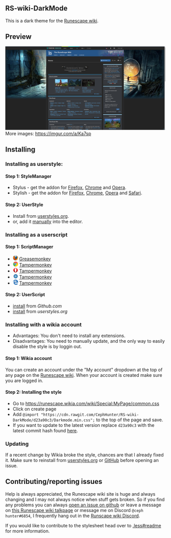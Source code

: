 ## RS-wiki-DarkMode
This is a dark theme for the [Runescape wiki](http://runescape.wikia.com/wiki/RuneScape_Wiki).

## Preview
![preview](Images/Preview.png)
More images: https://imgur.com/a/Ka7sp

## Installing
### Installing as userstyle:
#### Step 1: StyleManager
* Stylus - get the addon for [Firefox](https://addons.mozilla.org/en-US/firefox/addon/styl-us/), [Chrome](https://chrome.google.com/webstore/detail/stylus/clngdbkpkpeebahjckkjfobafhncgmne) and [Opera](https://addons.opera.com/en-gb/extensions/details/stylus/).
* Stylish - get the addon for [Firefox](https://addons.mozilla.org/en-US/firefox/addon/2108/), [Chrome](https://chrome.google.com/extensions/detail/fjnbnpbmkenffdnngjfgmeleoegfcffe), [Opera](https://addons.opera.com/en/extensions/details/stylish/) and [Safari](http://sobolev.us/stylish/).
#### Step 2: UserStyle
* Install from [userstyles.org](https://userstyles.org/styles/150266/runescape-wiki-darkmode).
* or, add it [manually](https://raw.githubusercontent.com/CephHunter/RS-wiki-DarkMode/master/Darkmode.css) into the editor.

### Installing as a userscript
#### Step 1: ScriptManager
* ![firefox](images/firefox.png) [Greasemonkey](https://addons.mozilla.org/firefox/addon/greasemonkey/)
* ![chrome](images/chrome.png) [Tampermonkey](https://chrome.google.com/webstore/detail/tampermonkey/dhdgffkkebhmkfjojejmpbldmpobfkfo)
* ![opera](images/opera.png) [Tampermonkey](https://chrome.google.com/webstore/detail/tampermonkey/dhdgffkkebhmkfjojejmpbldmpobfkfo)
* ![safari](images/safari.png) [Tampermonkey](https://chrome.google.com/webstore/detail/tampermonkey/dhdgffkkebhmkfjojejmpbldmpobfkfo)
* ![edge](images/msedge.png) [Tampermonkey](https://chrome.google.com/webstore/detail/tampermonkey/dhdgffkkebhmkfjojejmpbldmpobfkfo)
#### Step 2: UserScript
* [install](https://raw.githubusercontent.com/CephHunter/RS-wiki-DarkMode/master/Darkmode.user.js) from *Github.com*
* [install](https://userstyles.org/styles/userjs/150266/runescape-wiki-darkmode.user.js) from *userstyles.org*

### Installing with a wikia account
* Advantages: You don't need to install any extensions.
* Disadvantages: You need to manually update, and the only way to easily disable the style is by loggin out.
#### Step 1: Wikia account
You can create an account under the "My account" dropdown at the top of any page on the [Runescape wiki](http://runescape.wikia.com/wiki/RuneScape_Wiki). When your account is created make sure you are logged in.
#### Step 2: Installing the style
* Go to https://runescape.wikia.com/wiki/Special:MyPage/common.css
* Click on create page
* Add `@import "https://cdn.rawgit.com/CephHunter/RS-wiki-DarkMode/d23a90c3/Darkmode.min.css";` to the top of the page and save.
* If you want to update to the latest version replace `d23a90c3` with the latest commit hash found [here](https://github.com/CephHunter/RS-wiki-DarkMode/commits/master/Darkmode.min.css).

### Updating
If a recent change by Wikia broke the style, chances are that I already fixed it. Make sure to reinstall from [userstyles.org](https://userstyles.org/styles/150266/runescape-wiki-darkmode) or [GitHub](https://raw.githubusercontent.com/CephHunter/RS-wiki-DarkMode/master/Darkmode.css) before opening an issue. 

## Contributing/reporting issues
Help is always appreciated, the Runescape wiki site is huge and always changing and I may not always notice when stuff gets broken. So if you find any problems you can always [open an issue on github](https://github.com/CephHunter/RS-wiki-DarkMode/issues) or leave a message on [this Runescape wiki talkpage](http://runescape.wikia.com/wiki/User_talk:CephHunter/Dark_mode_issues) or message me on Discord `@ceph hunter#6854`, I frequently hang out in the [Runscape wiki Discord](http://runescape.wikia.com/wiki/RuneScape:Off-site/Discord).

If you would like to contribute to the stylesheet head over to [.less#readme](.less#readme) for more information.
